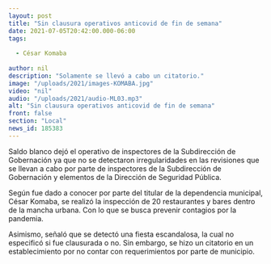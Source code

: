 ```yaml
---
layout: post
title: "Sin clausura operativos anticovid de fin de semana"
date: 2021-07-05T20:42:00.000-06:00
tags:
  
  - César Komaba
  
author: nil
description: "Solamente se llevó a cabo un citatorio."
image: "/uploads/2021/images-KOMABA.jpg"
video: "nil"
audio: "/uploads/2021/audio-ML03.mp3"
alt: "Sin clausura operativos anticovid de fin de semana"
front: false
section: "Local"
news_id: 185383
---
```


Saldo blanco dejó el operativo de inspectores de la Subdirección de Gobernación ya que no se detectaron irregularidades en las revisiones que se llevan a cabo por parte de inspectores de la Subdirección de Gobernación y elementos de la Dirección de Seguridad Pública.

Según fue dado a conocer por parte del titular de la dependencia municipal, César Komaba, se realizó la inspección de 20 restaurantes y bares dentro de la mancha urbana. Con lo que se busca prevenir contagios por la pandemia.

Asimismo, señaló que se detectó una fiesta escandalosa, la cual no especificó si fue clausurada o no.  Sin embargo, se hizo un citatorio en un establecimiento por no contar con requerimientos por parte de municipio.
